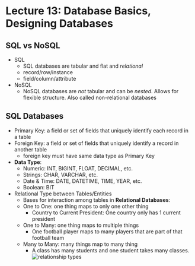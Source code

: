 # Lecture 13: Database Basics, Designing Databases

## SQL vs NoSQL
- SQL
	- SQL databases are tabular and flat and *relational*
	- record/row/instance
	- field/column/attribute
- NoSQL
	- NoSQL databases are *not* tabular and can be *nested*. Allows for flexible structure. Also called non-relational databases

## SQL Databases
- Primary Key: a field or set of fields that uniquely identify each record in a table
- Foreign Key: a field or set of fields that uniquely identify a record in another table
	- foreign key must have same data type as Primary Key
- **Data Type**:
	- Numeric: INT, BIGINT, FLOAT, DECIMAL, etc.
	- Strings: CHAR, VARCHAR, etc.
	- Date & Time: DATE, DATETIME, TIME, YEAR, etc.
	- Boolean: BIT
- Relational Type between Tables/Entities
	- Bases for interaction among tables in **Relational Databases**:
	- One to One: one thing maps to only one other thing
		- Country to Current President: One country only has 1 current president
	- One to Many: one thing maps to multiple things
		- One football player maps to many players that are part of that football team
	- Many to Many: many things map to many thing
		- A class has many students and one student takes many classes.
![relationship types]()



































